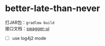 # better-late-than-never
打JAR包：`gradlew build`  
接口文档：[swagger-ui](http://localhost:523/swagger-ui.html)


- [ ] use log4j2 mode
